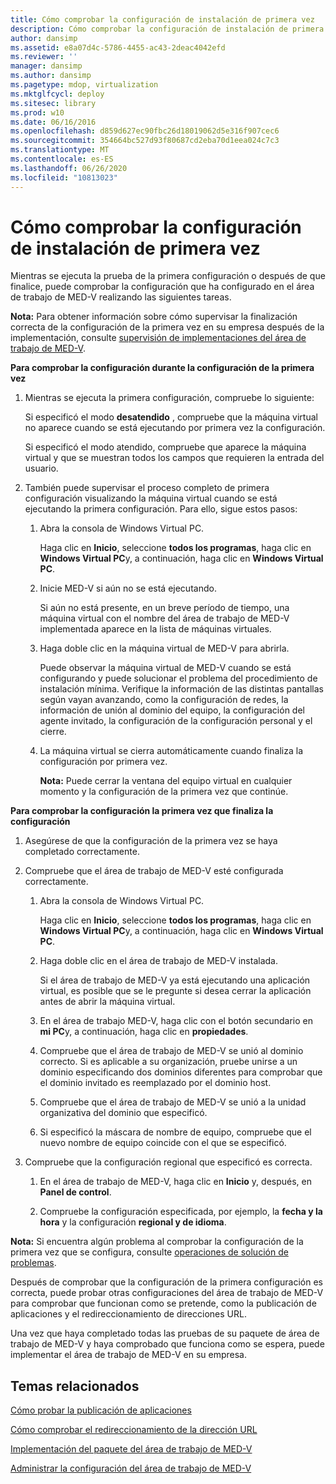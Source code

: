 ```yaml
---
title: Cómo comprobar la configuración de instalación de primera vez
description: Cómo comprobar la configuración de instalación de primera vez
author: dansimp
ms.assetid: e8a07d4c-5786-4455-ac43-2deac4042efd
ms.reviewer: ''
manager: dansimp
ms.author: dansimp
ms.pagetype: mdop, virtualization
ms.mktglfcycl: deploy
ms.sitesec: library
ms.prod: w10
ms.date: 06/16/2016
ms.openlocfilehash: d859d627ec90fbc26d18019062d5e316f907cec6
ms.sourcegitcommit: 354664bc527d93f80687cd2eba70d1eea024c7c3
ms.translationtype: MT
ms.contentlocale: es-ES
ms.lasthandoff: 06/26/2020
ms.locfileid: "10813023"
---
```

# Cómo comprobar la configuración de instalación de primera vez


Mientras se ejecuta la prueba de la primera configuración o después de que finalice, puede comprobar la configuración que ha configurado en el área de trabajo de MED-V realizando las siguientes tareas.

**Nota:**  Para obtener información sobre cómo supervisar la finalización correcta de la configuración de la primera vez en su empresa después de la implementación, consulte [supervisión de implementaciones del área de trabajo de MED-V](monitoring-med-v-workspace-deployments.md).

 

**Para comprobar la configuración durante la configuración de la primera vez**

1.  Mientras se ejecuta la primera configuración, compruebe lo siguiente:

    Si especificó el modo **desatendido** , compruebe que la máquina virtual no aparece cuando se está ejecutando por primera vez la configuración.

    Si especificó el modo atendido, compruebe que aparece la máquina virtual y que se muestran todos los campos que requieren la entrada del usuario.

2.  También puede supervisar el proceso completo de primera configuración visualizando la máquina virtual cuando se está ejecutando la primera configuración. Para ello, sigue estos pasos:

    1.  Abra la consola de Windows Virtual PC.

        Haga clic en **Inicio**, seleccione **todos los programas**, haga clic en **Windows Virtual PC**y, a continuación, haga clic en **Windows Virtual PC**.

    2.  Inicie MED-V si aún no se está ejecutando.

        Si aún no está presente, en un breve período de tiempo, una máquina virtual con el nombre del área de trabajo de MED-V implementada aparece en la lista de máquinas virtuales.

    3.  Haga doble clic en la máquina virtual de MED-V para abrirla.

        Puede observar la máquina virtual de MED-V cuando se está configurando y puede solucionar el problema del procedimiento de instalación mínima. Verifique la información de las distintas pantallas según vayan avanzando, como la configuración de redes, la información de unión al dominio del equipo, la configuración del agente invitado, la configuración de la configuración personal y el cierre.

    4.  La máquina virtual se cierra automáticamente cuando finaliza la configuración por primera vez.

        **Nota:**  Puede cerrar la ventana del equipo virtual en cualquier momento y la configuración de la primera vez que continúe.

         

**Para comprobar la configuración la primera vez que finaliza la configuración**

1.  Asegúrese de que la configuración de la primera vez se haya completado correctamente.

2.  Compruebe que el área de trabajo de MED-V esté configurada correctamente.

    1.  Abra la consola de Windows Virtual PC.

        Haga clic en **Inicio**, seleccione **todos los programas**, haga clic en **Windows Virtual PC**y, a continuación, haga clic en **Windows Virtual PC**.

    2.  Haga doble clic en el área de trabajo de MED-V instalada.

        Si el área de trabajo de MED-V ya está ejecutando una aplicación virtual, es posible que se le pregunte si desea cerrar la aplicación antes de abrir la máquina virtual.

    3.  En el área de trabajo MED-V, haga clic con el botón secundario en **mi PC**y, a continuación, haga clic en **propiedades**.

    4.  Compruebe que el área de trabajo de MED-V se unió al dominio correcto. Si es aplicable a su organización, pruebe unirse a un dominio especificando dos dominios diferentes para comprobar que el dominio invitado es reemplazado por el dominio host.

    5.  Compruebe que el área de trabajo de MED-V se unió a la unidad organizativa del dominio que especificó.

    6.  Si especificó la máscara de nombre de equipo, compruebe que el nuevo nombre de equipo coincide con el que se especificó.

3.  Compruebe que la configuración regional que especificó es correcta.

    1.  En el área de trabajo de MED-V, haga clic en **Inicio** y, después, en **Panel de control**.

    2.  Compruebe la configuración especificada, por ejemplo, la **fecha y la hora** y la configuración **regional y de idioma**.

**Nota:**  Si encuentra algún problema al comprobar la configuración de la primera vez que se configura, consulte [operaciones de solución de problemas](operations-troubleshooting-medv2.md).

 

Después de comprobar que la configuración de la primera configuración es correcta, puede probar otras configuraciones del área de trabajo de MED-V para comprobar que funcionan como se pretende, como la publicación de aplicaciones y el redireccionamiento de direcciones URL.

Una vez que haya completado todas las pruebas de su paquete de área de trabajo de MED-V y haya comprobado que funciona como se espera, puede implementar el área de trabajo de MED-V en su empresa.

## Temas relacionados


[Cómo probar la publicación de aplicaciones](how-to-test-application-publishing.md)

[Cómo comprobar el redireccionamiento de la dirección URL](how-to-test-url-redirection.md)

[Implementación del paquete del área de trabajo de MED-V](deploying-the-med-v-workspace-package.md)

[Administrar la configuración del área de trabajo de MED-V](manage-med-v-workspace-settings.md)

 

 





